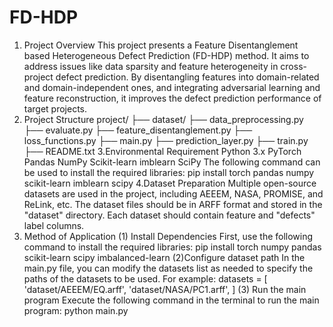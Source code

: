 # FD-HDP
1. Project Overview
This project presents a Feature Disentanglement based Heterogeneous Defect Prediction (FD-HDP) method. It aims to address issues like data sparsity and feature heterogeneity in cross-project defect prediction. By disentangling features into domain-related and domain-independent ones, and integrating adversarial learning and feature reconstruction, it improves the defect prediction performance of target projects.
2. Project Structure
project/
├── dataset/
├── data_preprocessing.py
├── evaluate.py
├── feature_disentanglement.py
├── loss_functions.py
├── main.py
├── prediction_layer.py
├── train.py
├── README.txt
3.Environmental Requirement
Python 3.x
PyTorch
Pandas
NumPy
Scikit-learn
imblearn
SciPy
The following command can be used to install the required libraries:
pip install torch pandas numpy scikit-learn imblearn scipy
4.Dataset Preparation
Multiple open-source datasets are used in the project, including AEEEM, NASA, PROMISE, and ReLink, etc. The dataset files should be in ARFF format and stored in the "dataset" directory. Each dataset should contain feature and "defects" label columns.
5. Method of Application
(1) Install Dependencies
First, use the following command to install the required libraries:
pip install torch numpy pandas scikit-learn scipy imbalanced-learn
(2)Configure dataset path
In the main.py file, you can modify the datasets list as needed to specify the paths of the datasets to be used. For example:
datasets = [
    'dataset/AEEEM/EQ.arff',
    'dataset/NASA/PC1.arff',
]
(3) Run the main program
Execute the following command in the terminal to run the main program:
python main.py
